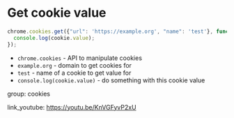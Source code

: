 # Get cookie value

```javascript
chrome.cookies.get({"url": 'https://example.org', "name": 'test'}, function(cookie) {
  console.log(cookie.value);
});
```

- `chrome.cookies` - API to manipulate cookies
- `example.org` - domain to get cookies for
- `test` - name of a cookie to get value for
- `console.log(cookie.value)` - do something with this cookie value

group: cookies


link_youtube: https://youtu.be/KnVGFyvP2xU
